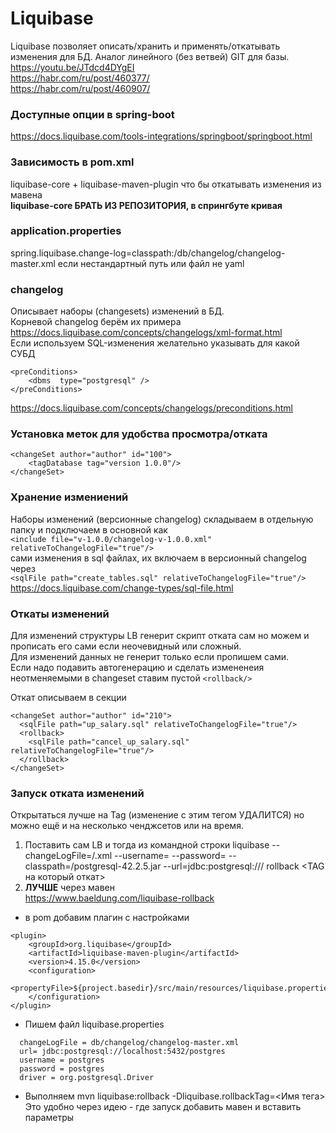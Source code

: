 # Liquibase  
Liquibase позволяет описать/хранить и применять/откатывать изменения для БД.
Аналог линейного (без ветвей) GIT для базы.  
https://youtu.be/JTdcd4DYgEI  
https://habr.com/ru/post/460377/  
https://habr.com/ru/post/460907/  

### Доступные опции в spring-boot   
https://docs.liquibase.com/tools-integrations/springboot/springboot.html

### Зависимость в pom.xml
liquibase-core + liquibase-maven-plugin что бы откатывать изменения из мавена  
**liquibase-core БРАТЬ ИЗ РЕПОЗИТОРИЯ, в спрингбуте кривая**

### application.properties
spring.liquibase.change-log=classpath:/db/changelog/changelog-master.xml
если нестандартный путь или файл не yaml

### changelog
Описывает наборы (changesets) изменений в БД.  
Корневой changelog берём их примера  
https://docs.liquibase.com/concepts/changelogs/xml-format.html  
Если используем SQL-изменения желательно указывать для какой СУБД    
```
<preConditions>
    <dbms  type="postgresql" />
</preConditions>
```
https://docs.liquibase.com/concepts/changelogs/preconditions.html

### Установка меток для удобства просмотра/отката
```
<changeSet author="author" id="100">
    <tagDatabase tag="version 1.0.0"/>
</changeSet>
```

### Хранение измениений
Наборы изменений (версионные changelog) складываем в отдельную папку и подключаем в основной как  
`<include file="v-1.0.0/changelog-v-1.0.0.xml" relativeToChangelogFile="true"/>`  
сами изменения в sql файлах, их включаем в версионный changelog через  
`<sqlFile path="create_tables.sql" relativeToChangelogFile="true"/>`  
https://docs.liquibase.com/change-types/sql-file.html

### Откаты изменений
Для изменений структуры LB генерит скрипт отката сам но можем и прописать его сами если неочевидный или сложный.  
Для изменений данных не генерит только если пропишем сами.  
Если надо подавить автогенерацию и сделать измененеия неотменяемыми в changeset ставим пустой `<rollback/>`  

Откат описываем в секции <rollback>  
```
<changeSet author="author" id="210">
  <sqlFile path="up_salary.sql" relativeToChangelogFile="true"/>
  <rollback>
    <sqlFile path="cancel_up_salary.sql" relativeToChangelogFile="true"/>
  </rollback>
</changeSet>
```

### Запуск отката изменений
Открытаться лучше на Tag (изменение с этим тегом УДАЛИТСЯ) но можно ещё и на несколько ченджсетов или на время.
1) Поставить сам LB и тогда из командной строки
liquibase --changeLogFile=<path to changelog file>/<liquibase MASTER changelog file name>.xml --username=<database username> --password=<database password> --classpath=<path to the liquibase installation>/postgresql-42.2.5.jar --url=jdbc:postgresql://<database url>/<database name> rollback <TAG на который откат>
2) **ЛУЧШЕ** через мавен  
   https://www.baeldung.com/liquibase-rollback
* в pom добавим плагин c настройками
```
<plugin>
    <groupId>org.liquibase</groupId>
    <artifactId>liquibase-maven-plugin</artifactId>
    <version>4.15.0</version>
    <configuration>
        <propertyFile>${project.basedir}/src/main/resources/liquibase.properties</propertyFile>
    </configuration>
</plugin>
```
* Пишем файл liquibase.properties
```
  changeLogFile = db/changelog/changelog-master.xml
  url= jdbc:postgresql://localhost:5432/postgres
  username = postgres
  password = postgres
  driver = org.postgresql.Driver
```
* Выполняем mvn liquibase:rollback -Dliquibase.rollbackTag=<Имя тега>  
Это удобно через идею - где запуск добавить мавен и вставить параметры 
